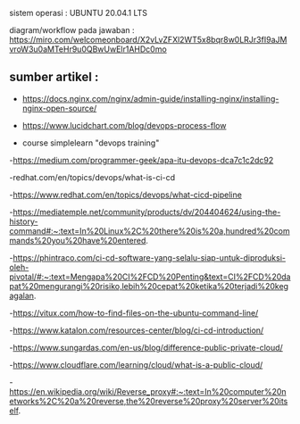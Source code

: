 sistem operasi : UBUNTU 20.04.1 LTS

diagram/workflow pada jawaban : https://miro.com/welcomeonboard/X2vLvZFXl2WT5x8bqr8w0LRJr3fI9aJMvroW3u0aMTeHr9u0QBwUwElr1AHDc0mo

sumber artikel : 
-
- https://docs.nginx.com/nginx/admin-guide/installing-nginx/installing-nginx-open-source/

- https://www.lucidchart.com/blog/devops-process-flow

- course simplelearn "devops training"

-https://medium.com/programmer-geek/apa-itu-devops-dca7c1c2dc92

-redhat.com/en/topics/devops/what-is-ci-cd

-https://www.redhat.com/en/topics/devops/what-cicd-pipeline

-https://mediatemple.net/community/products/dv/204404624/using-the-history-command#:~:text=In%20Linux%2C%20there%20is%20a,hundred%20commands%20you%20have%20entered.

-https://phintraco.com/ci-cd-software-yang-selalu-siap-untuk-diproduksi-oleh-pivotal/#:~:text=Mengapa%20CI%2FCD%20Penting&text=CI%2FCD%20dapat%20mengurangi%20risiko,lebih%20cepat%20ketika%20terjadi%20kegagalan.

-https://vitux.com/how-to-find-files-on-the-ubuntu-command-line/

-https://www.katalon.com/resources-center/blog/ci-cd-introduction/

-https://www.sungardas.com/en-us/blog/difference-public-private-cloud/

-https://www.cloudflare.com/learning/cloud/what-is-a-public-cloud/

-https://en.wikipedia.org/wiki/Reverse_proxy#:~:text=In%20computer%20networks%2C%20a%20reverse,the%20reverse%20proxy%20server%20itself.
